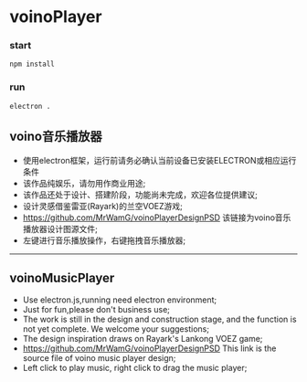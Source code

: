 # voinoPlayer
### start
``` 
npm install
```
### run
```
electron .
```

## voino音乐播放器
+ 使用electron框架，运行前请务必确认当前设备已安装ELECTRON或相应运行条件
+ 该作品纯娱乐，请勿用作商业用途;
+ 该作品还处于设计、搭建阶段，功能尚未完成，欢迎各位提供建议;
+ 设计灵感借鉴雷亚(Rayark)的兰空VOEZ游戏;
+ https://github.com/MrWamG/voinoPlayerDesignPSD 该链接为voino音乐播放器设计图源文件;
+ 左键进行音乐播放操作，右键拖拽音乐播放器;
---
## voinoMusicPlayer
+ Use electron.js,running need electron environment;
+ Just for fun,please don't business use;
+ The work is still in the design and construction stage, and the function is not yet complete. We welcome your suggestions;
+ The design inspiration draws on Rayark's Lankong VOEZ game;
+ https://github.com/MrWamG/voinoPlayerDesignPSD This link is the source file of voino music player design;
+ Left click to play music, right click to drag the music player;
